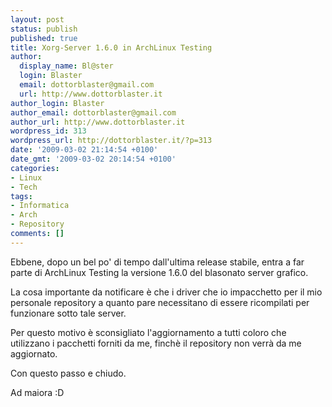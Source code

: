 ```yaml
---
layout: post
status: publish
published: true
title: Xorg-Server 1.6.0 in ArchLinux Testing
author:
  display_name: Bl@ster
  login: Blaster
  email: dottorblaster@gmail.com
  url: http://www.dottorblaster.it
author_login: Blaster
author_email: dottorblaster@gmail.com
author_url: http://www.dottorblaster.it
wordpress_id: 313
wordpress_url: http://dottorblaster.it/?p=313
date: '2009-03-02 21:14:54 +0100'
date_gmt: '2009-03-02 20:14:54 +0100'
categories:
- Linux
- Tech
tags:
- Informatica
- Arch
- Repository
comments: []
---
```

<p>Ebbene, dopo un bel po' di tempo dall'ultima release stabile, entra a far parte di ArchLinux Testing la versione 1.6.0 del blasonato server grafico.</p>
<p>La cosa importante da notificare è che i driver che io impacchetto per il mio personale repository a quanto pare necessitano di essere ricompilati per funzionare sotto tale server.</p>
<p>Per questo motivo è sconsigliato l'aggiornamento a tutti coloro che utilizzano i pacchetti forniti da me, finchè il repository non verrà da me aggiornato.</p>
<p>Con questo passo e chiudo.</p>
<p>Ad maiora :D</p>
